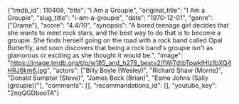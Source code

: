 {"tmdb_id": 110408, "title": "I Am a Groupie", "original_title": "I Am a Groupie", "slug_title": "i-am-a-groupie", "date": "1970-12-01", "genre": ["Drame"], "score": "4.4/10", "synopsis": "A bored teenage girl decides that she wants to meet rock stars, and the best way to do that is to become a groupie. She finds herself going on the road with a rock band called Opal Butterfly, and soon discovers that being a rock band's groupie isn't as glamorous or exciting as she thought it would be.", "image": "https://image.tmdb.org/t/p/w185_and_h278_bestv2/fWiTdtbTpwklHlz1bXQ4HRJ6km6.jpg", "actors": ["Billy Boyle (Wesley)", "Richard Shaw (Morrie)", "Donald Sumpter (Steve)", "James Beck (Brian)", "Esme Johns (Sally (groupie))"], "comments": [], "recommandations_id": [], "youtube_key": "2nqQGDbooTA"}